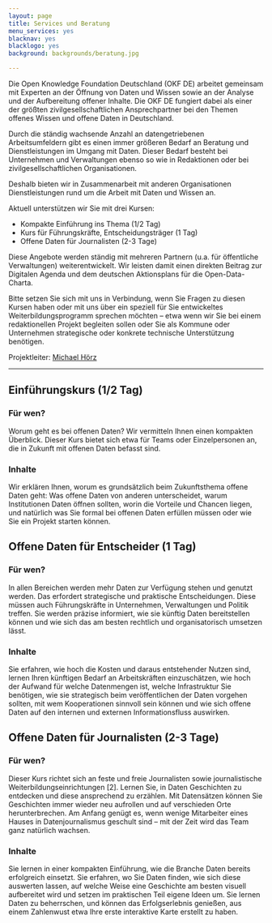 ```yaml
---
layout: page
title: Services und Beratung
menu_services: yes
blacknav: yes
blacklogo: yes
background: backgrounds/beratung.jpg

---
```


Die Open Knowledge Foundation Deutschland (OKF DE) arbeitet gemeinsam mit Experten an der Öffnung von Daten und Wissen sowie an der Analyse und der Aufbereitung offener Inhalte. Die OKF DE fungiert dabei als einer der größten zivilgesellschaftlichen Ansprechpartner bei den Themen offenes Wissen und offene Daten in Deutschland.

Durch die ständig wachsende Anzahl an datengetriebenen Arbeitsumfeldern gibt es einen immer größeren Bedarf an Beratung und Dienstleistungen im Umgang mit Daten. Dieser Bedarf besteht bei Unternehmen und Verwaltungen ebenso so wie in Redaktionen oder bei zivilgesellschaftlichen Organisationen.

Deshalb bieten wir in Zusammenarbeit mit anderen Organisationen Dienstleistungen rund um die Arbeit mit Daten und Wissen an.

Aktuell unterstützen wir Sie mit drei Kursen:

* Kompakte Einführung ins Thema (1/2 Tag)
* Kurs für Führungskräfte, Entscheidungsträger (1 Tag)
* Offene Daten für Journalisten (2-3 Tage)

Diese Angebote werden ständig mit mehreren Partnern (u.a. für öffentliche Verwaltungen) weiterentwickelt. Wir leisten damit einen direkten Beitrag zur Digitalen Agenda und dem deutschen Aktionsplans für die Open-Data-Charta.

Bitte setzen Sie sich mit uns in Verbindung, wenn Sie Fragen zu diesen Kursen haben oder mit uns über ein speziell für Sie entwickeltes Weiterbildungsprogramm sprechen möchten – etwa wenn wir Sie bei einem redaktionellen Projekt begleiten sollen oder Sie als Kommune oder Unternehmen strategische oder konkrete technische Unterstützung benötigen.

Projektleiter: [Michael Hörz](mailto:training@okfn.de)

___

## Einführungskurs (1/2 Tag)

### Für wen?

Worum geht es bei offenen Daten? Wir vermitteln Ihnen einen kompakten Überblick. Dieser Kurs bietet sich etwa für Teams oder Einzelpersonen an, die in Zukunft mit offenen Daten befasst sind.

### Inhalte

Wir erklären Ihnen, worum es grundsätzlich beim Zukunftsthema offene Daten geht: Was offene Daten von anderen unterscheidet, warum Institutionen Daten öffnen sollten, worin die Vorteile und Chancen liegen, und natürlich was Sie formal bei offenen Daten erfüllen müssen oder wie Sie ein Projekt starten können.

## Offene Daten für Entscheider (1 Tag)

### Für wen?

In allen Bereichen werden mehr Daten zur Verfügung stehen und genutzt werden. Das erfordert strategische und praktische Entscheidungen. Diese müssen auch Führungskräfte in Unternehmen, Verwaltungen und Politik treffen. Sie werden präzise informiert, wie sie künftig Daten bereitstellen können und wie sich das am besten rechtlich und organisatorisch umsetzen lässt.

### Inhalte

Sie erfahren, wie hoch die Kosten und daraus entstehender Nutzen sind, lernen Ihren künftigen Bedarf an Arbeitskräften einzuschätzen, wie hoch der Aufwand für welche Datenmengen ist, welche Infrastruktur Sie benötigen, wie sie strategisch beim veröffentlichen der Daten vorgehen sollten, mit wem Kooperationen sinnvoll sein können und wie sich offene Daten auf den internen und externen Informationsfluss auswirken.

## Offene Daten für Journalisten (2-3 Tage)

### Für wen?

Dieser Kurs richtet sich an feste und freie Journalisten sowie journalistische Weiterbildungseinrichtungen [2]. Lernen Sie, in Daten Geschichten zu entdecken und diese ansprechend zu erzählen. Mit Datensätzen können Sie Geschichten immer wieder neu aufrollen und auf verschieden Orte herunterbrechen. Am Anfang genügt es, wenn wenige Mitarbeiter eines Hauses in Datenjournalismus geschult sind – mit der Zeit wird das Team ganz natürlich wachsen.

### Inhalte

Sie lernen in einer kompakten Einführung, wie die Branche Daten bereits erfolgreich einsetzt. Sie erfahren, wo Sie Daten finden, wie sich diese auswerten lassen, auf welche Weise eine Geschichte am besten visuell aufbereitet wird und setzen im praktischen Teil eigene Ideen um. Sie lernen Daten zu beherrschen, und können das Erfolgserlebnis genießen, aus einem Zahlenwust etwa Ihre erste interaktive Karte erstellt zu haben.
